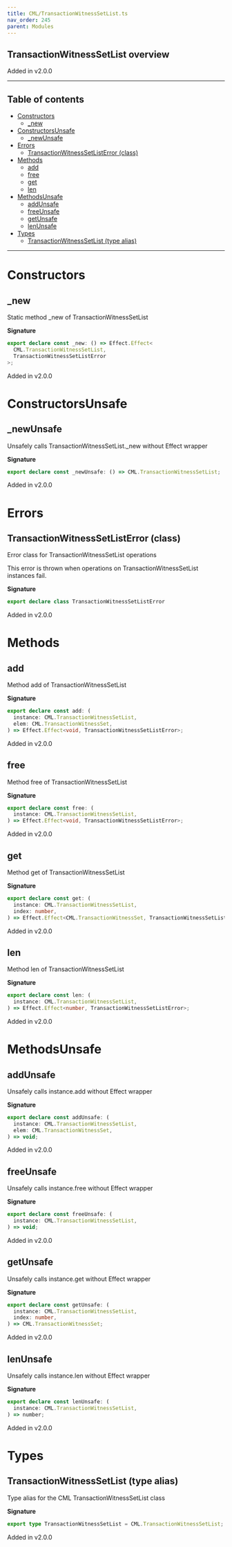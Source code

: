 ```yaml
---
title: CML/TransactionWitnessSetList.ts
nav_order: 245
parent: Modules
---
```


## TransactionWitnessSetList overview

Added in v2.0.0

---

<h2 class="text-delta">Table of contents</h2>

- [Constructors](#constructors)
  - [\_new](#_new)
- [ConstructorsUnsafe](#constructorsunsafe)
  - [\_newUnsafe](#_newunsafe)
- [Errors](#errors)
  - [TransactionWitnessSetListError (class)](#transactionwitnesssetlisterror-class)
- [Methods](#methods)
  - [add](#add)
  - [free](#free)
  - [get](#get)
  - [len](#len)
- [MethodsUnsafe](#methodsunsafe)
  - [addUnsafe](#addunsafe)
  - [freeUnsafe](#freeunsafe)
  - [getUnsafe](#getunsafe)
  - [lenUnsafe](#lenunsafe)
- [Types](#types)
  - [TransactionWitnessSetList (type alias)](#transactionwitnesssetlist-type-alias)

---

# Constructors

## \_new

Static method \_new of TransactionWitnessSetList

**Signature**

```ts
export declare const _new: () => Effect.Effect<
  CML.TransactionWitnessSetList,
  TransactionWitnessSetListError
>;
```

Added in v2.0.0

# ConstructorsUnsafe

## \_newUnsafe

Unsafely calls TransactionWitnessSetList.\_new without Effect wrapper

**Signature**

```ts
export declare const _newUnsafe: () => CML.TransactionWitnessSetList;
```

Added in v2.0.0

# Errors

## TransactionWitnessSetListError (class)

Error class for TransactionWitnessSetList operations

This error is thrown when operations on TransactionWitnessSetList instances fail.

**Signature**

```ts
export declare class TransactionWitnessSetListError
```

Added in v2.0.0

# Methods

## add

Method add of TransactionWitnessSetList

**Signature**

```ts
export declare const add: (
  instance: CML.TransactionWitnessSetList,
  elem: CML.TransactionWitnessSet,
) => Effect.Effect<void, TransactionWitnessSetListError>;
```

Added in v2.0.0

## free

Method free of TransactionWitnessSetList

**Signature**

```ts
export declare const free: (
  instance: CML.TransactionWitnessSetList,
) => Effect.Effect<void, TransactionWitnessSetListError>;
```

Added in v2.0.0

## get

Method get of TransactionWitnessSetList

**Signature**

```ts
export declare const get: (
  instance: CML.TransactionWitnessSetList,
  index: number,
) => Effect.Effect<CML.TransactionWitnessSet, TransactionWitnessSetListError>;
```

Added in v2.0.0

## len

Method len of TransactionWitnessSetList

**Signature**

```ts
export declare const len: (
  instance: CML.TransactionWitnessSetList,
) => Effect.Effect<number, TransactionWitnessSetListError>;
```

Added in v2.0.0

# MethodsUnsafe

## addUnsafe

Unsafely calls instance.add without Effect wrapper

**Signature**

```ts
export declare const addUnsafe: (
  instance: CML.TransactionWitnessSetList,
  elem: CML.TransactionWitnessSet,
) => void;
```

Added in v2.0.0

## freeUnsafe

Unsafely calls instance.free without Effect wrapper

**Signature**

```ts
export declare const freeUnsafe: (
  instance: CML.TransactionWitnessSetList,
) => void;
```

Added in v2.0.0

## getUnsafe

Unsafely calls instance.get without Effect wrapper

**Signature**

```ts
export declare const getUnsafe: (
  instance: CML.TransactionWitnessSetList,
  index: number,
) => CML.TransactionWitnessSet;
```

Added in v2.0.0

## lenUnsafe

Unsafely calls instance.len without Effect wrapper

**Signature**

```ts
export declare const lenUnsafe: (
  instance: CML.TransactionWitnessSetList,
) => number;
```

Added in v2.0.0

# Types

## TransactionWitnessSetList (type alias)

Type alias for the CML TransactionWitnessSetList class

**Signature**

```ts
export type TransactionWitnessSetList = CML.TransactionWitnessSetList;
```

Added in v2.0.0

